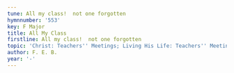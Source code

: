 ```yaml
---
tune: All my class!  not one forgotten
hymnnumber: '553'
key: F Major
title: All My Class
firstline: All my class!  not one forgotten
topic: 'Christ: Teachers'' Meetings; Living His Life: Teachers'' Meetings'
author: F. E. B.
year: '-'
---
```


